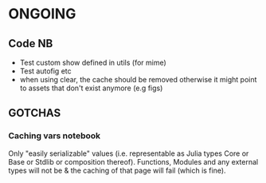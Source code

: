 # ONGOING

## Code NB

- Test custom show defined in utils (for mime)
- Test autofig etc
- when using clear, the cache should be removed otherwise it might point to assets that don't exist anymore (e.g figs)

## GOTCHAS

### Caching vars notebook

Only "easily serializable" values (i.e. representable as Julia types Core or Base or Stdlib or composition thereof).
Functions, Modules and any external types will not be & the caching of that page will fail (which is fine).
